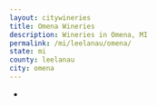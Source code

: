 ```yaml
---
layout: citywineries
title: Omena Wineries
description: Wineries in Omena, MI
permalink: /mi/leelanau/omena/
state: mi
county: leelanau
city: omena
---
```

-
